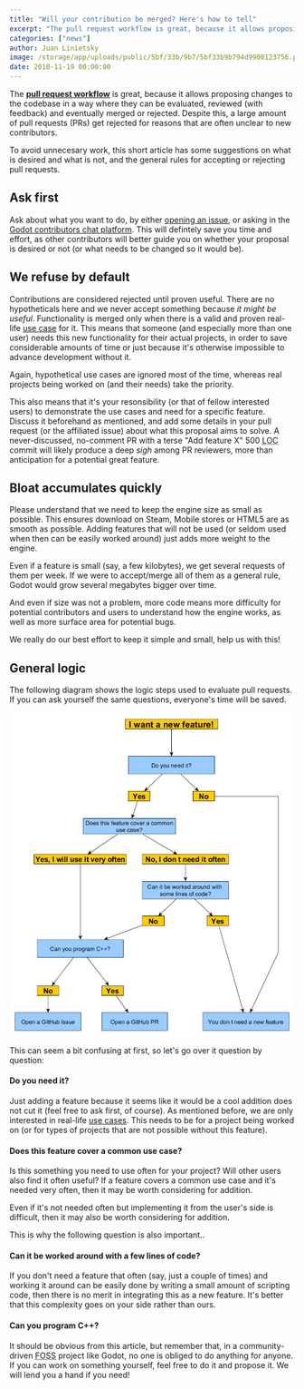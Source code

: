 ```yaml
---
title: "Will your contribution be merged? Here's how to tell"
excerpt: "The pull request workflow is great, because it allows proposing changes to the codebase in a way where they can be evaluated, reviewed (with feedback) and eventually merged or rejected. Despite this, a large amount of pull requests get rejected for reasons that are often unclear to new contributors, so this article aims at clarifying the process and underlying motives for PR reviewers' decisions."
categories: ["news"]
author: Juan Linietsky
image: /storage/app/uploads/public/5bf/33b/9b7/5bf33b9b794d9900123756.png
date: 2018-11-19 00:00:00
---
```


The [**pull request workflow**](http://docs.godotengine.org/en/latest/community/contributing/pr_workflow.html) is great, because it allows proposing changes to the codebase in a way where they can be evaluated, reviewed (with feedback) and eventually merged or rejected. Despite this, a large amount of pull requests (PRs) get rejected for reasons that are often unclear to new contributors.

To avoid unnecesary work, this short article has some suggestions on what is desired and what is not, and the general rules for accepting or rejecting pull requests.

## Ask first

Ask about what you want to do, by either [opening an issue](https://github.com/godotengine/godot/issues/new), or asking in the [Godot contributors chat platform](https://chat.godotengine.org). This will defintely save you time and effort, as other contributors will better guide you on whether your proposal is desired or not (or what needs to be changed so it would be).

## We refuse by default

Contributions are considered rejected until proven useful. There are no hypotheticals here and we never accept something because *it might be useful*. Functionality is merged only when there is a valid and proven real-life [use case](https://en.wikipedia.org/wiki/Use_case) for it. This means that someone (and especially more than one user) needs this new functionality for their actual projects, in order to save considerable amounts of time or just because it's otherwise impossible to advance development without it.

Again, hypothetical use cases are ignored most of the time, whereas real projects being worked on (and their needs) take the priority.

This also means that it's your resonsibility (or that of fellow interested users) to demonstrate the use cases and need for a specific feature. Discuss it beforehand as mentioned, and add some details in your pull request (or the affiliated issue) about what this proposal aims to solve. A never-discussed, no-comment PR with a terse "Add feature X" 500 <abbr title="lines of code">LOC</abbr> commit will likely produce a deep *sigh* among PR reviewers, more than anticipation for a potential great feature.

## Bloat accumulates quickly

Please understand that we need to keep the engine size as small as possible. This ensures download on Steam, Mobile stores or HTML5 are as smooth as possible. Adding features that will not be used (or seldom used when then can be easily worked around) just adds more weight to the engine.

Even if a feature is small (say, a few kilobytes), we get several requests of them per week. If we were to accept/merge all of them as a general rule, Godot would grow several megabytes bigger over time.

And even if size was not a problem, more code means more difficulty for potential contributors and users to understand how the engine works, as well as more surface area for potential bugs. 

We really do our best effort to keep it simple and small, help us with this!

## General logic

The following diagram shows the logic steps used to evaluate pull requests. If you can ask yourself the same questions, everyone's time will be saved.

![newfeature.png](/storage/app/uploads/public/5bf/336/251/5bf336251f0fb012041766.png)

This can seem a bit confusing at first, so let's go over it question by question:

#### Do you need it?

Just adding a feature because it seems like it would be a cool addition does not cut it (feel free to ask first, of course). As mentioned before, we are only interested in real-life [use cases](https://en.wikipedia.org/wiki/Use_case). This needs to be for a project being worked on (or for types of projects that are not possible without this feature).

#### Does this feature cover a common use case?

Is this something you need to use often for your project? Will other users also find it often useful? If a feature covers a common use case and it's needed very often, then it may be worth considering for addition. 

Even if it's not needed often but implementing it from the user's side is difficult, then it may also be worth considering for addition.

This is why the following question is also important..

#### Can it be worked around with a few lines of code?

If you don't need a feature that often (say, just a couple of times) and working it around can be easily done by writing a small amount of scripting code, then there is no merit in integrating this as a new feature. It's better that this complexity goes on your side rather than ours.

#### Can you program C++?

It should be obvious from this article, but remember that, in a community-driven <abbr title="Free and Open Source Software">FOSS</abbr> project like Godot, no one is obliged to do anything for anyone. If you can work on something yourself, feel free to do it and propose it. We will lend you a hand if you need!